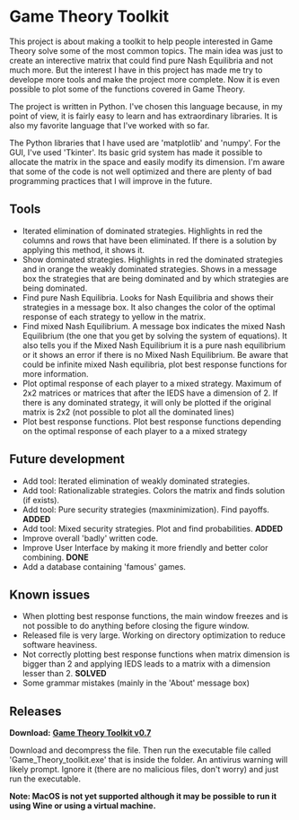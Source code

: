 # Game Theory Toolkit

This project is about making a toolkit to help people interested in Game Theory solve some of the most common topics. The main idea was just to create an interective matrix that could find pure Nash Equilibria and not much more. But the interest I have in this project has made me try to develope more tools and make the project more complete. Now it is even possible to plot some of the functions covered in Game Theory.

The project is written in Python. I've chosen this language because, in my point of view, it is fairly easy to learn and has extraordinary libraries. It is also my favorite language that I've worked with so far.

The Python libraries that I have used are 'matplotlib' and 'numpy'. For the GUI, I've used 'Tkinter'. Its basic grid system has made it possible to allocate the matrix in the space and easily modify its dimension. I'm aware that some of the code is not well optimized and there are plenty of bad programming practices that I will improve in the future.



## Tools

* Iterated elimination of dominated strategies. Highlights in red the columns and rows that have been eliminated. If there is a solution by applying this method, it shows it.
* Show dominated strategies. Highlights in red the dominated strategies and in orange the weakly dominated strategies. Shows in a message box the strategies that are being dominated and by which strategies are being dominated.
* Find pure Nash Equilibria. Looks for Nash Equilibria and shows their strategies in a message box. It also changes the color of the optimal response of each strategy to yellow in the matrix.
* Find mixed Nash Equilibrium. A message box indicates the mixed Nash Equilibrium (the one that you get by solving the system of equations). It also tells you if the Mixed Nash Equilibrium it is a pure nash equilibrium or it shows an error if there is no Mixed Nash Equilibrium. Be aware that could be infinite mixed Nash equilibria, plot best response functions for more information.
* Plot optimal response of each player to a mixed strategy. Maximum of 2x2 matrices or matrices that after the IEDS have a dimension of 2. If there is any dominated strategy, it will only be plotted if the original matrix is 2x2 (not possible to plot all the dominated lines)
* Plot best response functions. Plot best response functions depending on the optimal response of each player to a a mixed strategy



## Future development

* Add tool: Iterated elimination of weakly dominated strategies.
* Add tool: Rationalizable strategies. Colors the matrix and finds solution (if exists).
* Add tool: Pure security strategies (maxminimization). Find payoffs.  **ADDED**
* Add tool: Mixed security strategies. Plot and find probabilities.   **ADDED**
* Improve overall 'badly' written code.
* Improve User Interface by making it more friendly and better color combining. **DONE**
* Add a database containing 'famous' games.



## Known issues

* When plotting best response functions, the main window freezes and is not possible to do anything before closing the figure window.
* Released file is very large. Working on directory optimization to reduce software heaviness.
* Not correctly plotting best response functions when matrix dimension is bigger than 2 and applying IEDS leads to a matrix with a dimension lesser than 2. **SOLVED**
* Some grammar mistakes (mainly in the 'About' message box)




## Releases

**Download:** **[Game Theory Toolkit v0.7](https://github.com/Pol-Puig/Game-Theory-Toolkit/releases/download/GameTheory0.7/Game_Theory_toolkit_0_7.zip)**

Download and decompress the file. Then run the executable file called 'Game_Theory_toolkit.exe' that is inside the folder. An antivirus warning will likely prompt. Ignore it (there are no malicious files, don't worry) and just run the executable.

<b>Note: MacOS is not yet supported although it may be possible to run it using Wine or using a virtual machine.
  
